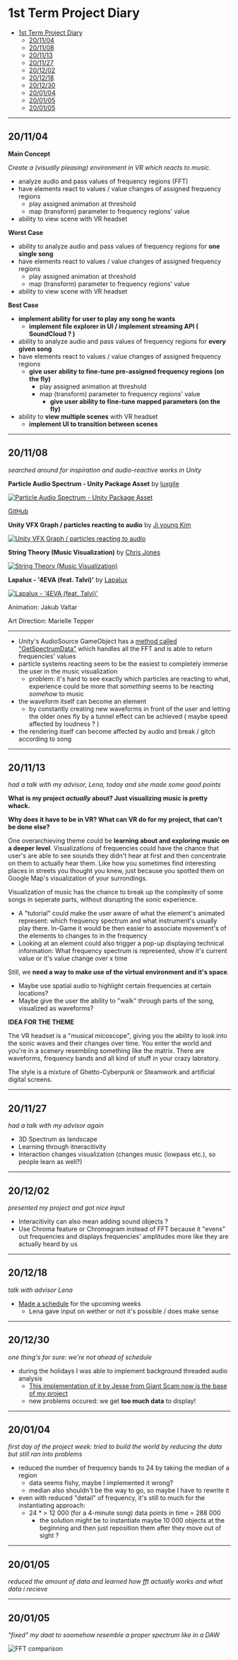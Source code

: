 # 1st Term Project Diary
- [1st Term Project Diary](#1st-term-project-diary)
  - [20/11/04](#201104)
  - [20/11/08](#201108)
  - [20/11/13](#201113)
  - [20/11/27](#201127)
  - [20/12/02](#201202)
  - [20/12/18](#201218)
  - [20/12/30](#201230)
  - [20/01/04](#200104)
  - [20/01/05](#200105)
  - [20/01/05](#200105-1)

---

## 20/11/04
**Main Concept**

 _Create a (visually pleasing) environment in VR which reacts to music._

* analyze audio and pass values of frequency regions (FFT)
* have elements react to values / value changes of assigned frequency regions
  * play assigned animation at threshold
  * map (transform) parameter to frequency regions' value 
* ability to view scene with VR headset

**Worst Case**

* ability to analyze audio and pass values of frequency regions for **one single song**
* have elements react to values / value changes of assigned frequency regions
  * play assigned animation at threshold
  * map (transform) parameter to frequency regions' value 
* ability to view scene with VR headset

**Best Case**

* **implement ability for user to play any song he wants**
  * **implement file explorer in UI / implement streaming API ( SoundCloud ? )**
* ability to analyze audio and pass values of frequency regions for **every given song**
* have elements react to values / value changes of assigned frequency regions
  * **give user ability to fine-tune pre-assigned frequency regions (on the fly)**
    * play assigned animation at threshold
    * map (transform) parameter to frequency regions' value 
      * **give user ability to fine-tune mapped parameters (on the fly)**
* ability to **view multiple scenes** with VR headset
  * **implement UI to transition between scenes**

---

## 20/11/08

_searched around for inspiration and audio-reactive works in Unity_

**Particle Audio Spectrum - Unity Package Asset** by [luxgile](https://github.com/luxgile)

[![Particle Audio Spectrum - Unity Package Asset](http://img.youtube.com/vi/f7iVopYjeGw/0.jpg)](https://www.youtube.com/watch?v=f7iVopYjeGw "Particle Audio Spectrum - Unity Package Asset")

[GitHub](https://github.com/luxgile/Particle-Audio-Spectrum)

**Unity VFX Graph / particles reacting to audio** by [Ji young Kim](https://www.youtube.com/channel/UCdyKY9xtRFDhcDihMKpxELg)

[![Unity VFX Graph / particles reacting to audio](http://img.youtube.com/vi/Py-hdvfq_4I/0.jpg)](https://www.youtube.com/watch?v=Py-hdvfq_4I "Unity VFX Graph / particles reacting to audio")

**String Theory (Music Visualization)** by [Chris Jones](https://www.chrisj.com.au/)

[![String Theory (Music Visualization)](http://img.youtube.com/vi/SZzehktUeko/0.jpg)](https://www.youtube.com/watch?v=SZzehktUeko "String Theory (Music Visualization)")

**Lapalux - '4EVA (feat. Talvi)'** by [Lapalux](https://www.youtube.com/channel/UC--yIemFNSgwQ0JxyYsABAQ)

[![Lapalux - '4EVA (feat. Talvi)'](http://img.youtube.com/vi/XreMtQz6HkY/0.jpg)](https://www.youtube.com/watch?v=XreMtQz6HkY "Lapalux - '4EVA (feat. Talvi)'")

Animation: Jakub Valtar

Art Direction: Marielle Tepper

---

* Unity's AudioSource GameObject has a [method called "GetSpectrumData"](https://docs.unity3d.com/ScriptReference/AudioSource.GetSpectrumData.html) which handles all the FFT and is able to return frequencies' values
* particle systems reacting seem to be the easiest to completely immerse the user in the music visualization
  * problem: it's hard to see exactly which particles are reacting to what, experience could be more that _something_ seems to be reacting _somehow_ to music
* the waveform itself can become an element
  * by constantly creating new waveforms in front of the user and letting the older ones fly by a tunnel effect can be achieved ( maybe speed affected by loudness ? )
* the rendering itself can become affected by audio and break / gitch according to song

---

## 20/11/13

_had a talk with my advisor, Lena, today and she made some good points_

**What is my project _actually_ about? Just visualizing music is pretty whack.**

**Why does it have to be in VR? What can VR do for my project, that can't be done else?**

One overarchieving theme could be **learning about and exploring music on a deeper level**. Visualizations of frequencies could have the chance that user's are able to see sounds they didn't hear at first and then concentrate on them to actually hear them. Like how you sometimes find interesting places in streets you thought you knew, just because you spotted them on Google Map's visualization of your surrondings.

Visualization of music has the chance to break up the complexity of some songs in seperate parts, without disrupting the sonic experience.
* A "tutorial" could make the user aware of what the element's animated represent: which frequency spectrum and what instrument's usually play there. In-Game it would be then easier to associate movement's of the elements to changes to in the frequency
* Looking at an element could also trigger a pop-up displaying technical information: What frequency spectrum is represented, show it's current value or it's value change over x time

Still, we **need a way to make use of the virtual environment and it's space**.
* Maybe use spatial audio to highlight certain frequencies at certain locations?
* Maybe give the user the ability to "walk" through parts of the song, visualized as waveforms?

**IDEA FOR THE THEME**

The VR headset is a "musical micoscope", giving you the ability to look into the sonic waves and their changes over time. You enter the world and you're in a scenery resembling something like the matrix. There are waveforms, frequency bands and all kind of stuff in your crazy labratory.

The style is a mixture of Ghetto-Cyberpunk or Steamwork and artificial digital screens.

---

## 20/11/27

_had a talk with my advisor again_

* 3D Spectrum as landscape
* Learning through itneracitivity
* Interaction changes visualization (changes music (lowpass etc.), so people learn as well?)

---


## 20/12/02

_presented my project and got nice input_

* Interacitivity can also mean adding sound objects ?
* Use Chroma feature or Chromagram instead of FFT because it "evens" out frequencies and displays frequencies' amplitudes more like they are actually heard by us

---

## 20/12/18

_talk with advisor Lena_

* [Made a schedule](schedule.md) for the upcoming weeks
  * Lena gave input on wether or not it's possible / does make sense

---

## 20/12/30

_one thing's for sure: we're not ahead of schedule_

* during the holidays I was able to implement background threaded audio analysis
  * [This implementation of it by Jesse from Giant Scam now is the base of my project](https://medium.com/giant-scam/algorithmic-beat-mapping-in-unity-preprocessed-audio-analysis-d41c339c135a)
  * new problems occured: we get **too much data** to display!

---

## 20/01/04

_first day of the project week: tried to build the world by reducing the data but still ran into problems_

* reduced the number of frequency bands to 24 by taking the median of a region
  * data seems fishy, maybe I implemented it wrong?
  * median also shouldn't be the way to go, so maybe I have to rewrite it
* even with reduced "detail" of frequency, it's still to much for the instantiating approach:
  * 24 * > 12 000 (for a 4-minute song) data points in time = 288 000
    * the solution might be to instantiate maybe 10 000 objects at the beginning and then just reposition them after they move out of sight ?


---

## 20/01/05

_reduced the amount of data and learned how fft actually works and what data i recieve_

---

## 20/01/05

_"fixed" my daat to soomehow resemble a proper spectrum like in a DAW_

![FFT comparison](img/FFT_comparisons.gif)